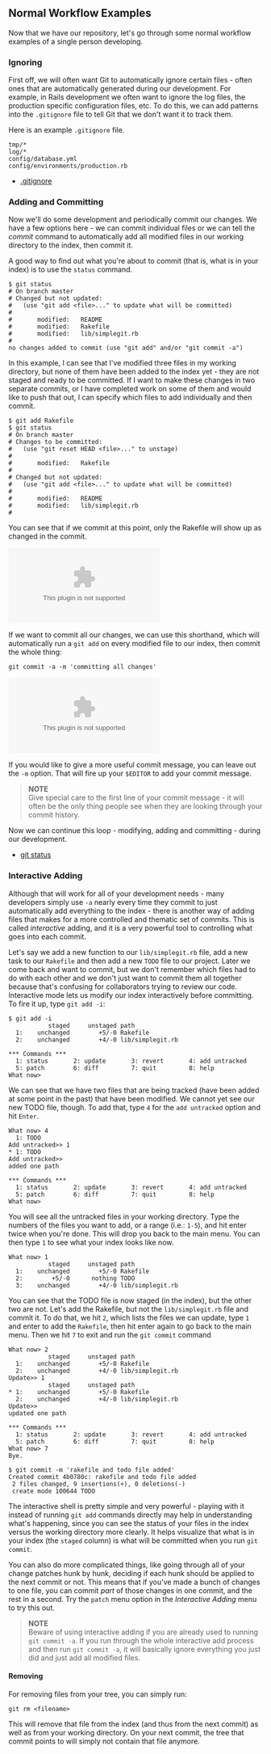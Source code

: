 <!--
SPDX-FileCopyrightText: 2008 Geoffrey Grosenbach <boss@topfunky.com>
SPDX-FileCopyrightText: 2008 Scott Chacon <schacon@gmail.com>

SPDX-License-Identifier: CC-BY-SA-3.0
-->

## Normal Workflow Examples

Now that we have our repository,
let's go through some normal workflow examples
of a single person developing.

<!-- SIDEBAR
---

#### Normal Workflow Screencast

The second screencast we've provided is *Normal Workflow in Git*,
which demonstrates how to setup your `.gitignore` file,
how to use and interpret `git status` output,
how to add and remove files from your index,
how to commit and what git does in the object database
during these operations.

movie. c2-normal-workflow.mov

---
SIDEBAR -->

### Ignoring

First off,
we will often want Git to automatically ignore certain files -
often ones that are automatically generated during our development.
For example,
in Rails development we often want to ignore the log files,
the production specific configuration files,
etc.
To do this,
we can add patterns into the `.gitignore` file
to tell Git that we don't want it to track them.

Here is an example `.gitignore` file.

```
tmp/*
log/*
config/database.yml
config/environments/production.rb
```

- [.gitignore](https://mirrors.edge.kernel.org/pub/software/scm/git/docs/gitignore.html)

### Adding and Committing

Now we'll do some development and periodically commit our changes.
We have a few options here -
we can commit individual files
or we can tell the *commit* command to automatically add all modified files
in our working directory to the index,
then commit it.

A good way to find out what you're about to commit
(that is,
what is in your index)
is to use the `status` command.

```shell
$ git status
# On branch master
# Changed but not updated:
#   (use "git add <file>..." to update what will be committed)
#
#       modified:   README
#       modified:   Rakefile
#       modified:   lib/simplegit.rb
#
no changes added to commit (use "git add" and/or "git commit -a")
```

In this example,
I can see that I've modified three files in my working directory,
but none of them have been added to the index yet -
they are not staged and ready to be committed.
If I want to make these changes in two separate commits,
or I have completed work on some of them and would like to push that out,
I can specify which files to add individually and then commit.

```shell
$ git add Rakefile
$ git status
# On branch master
# Changes to be committed:
#   (use "git reset HEAD <file>..." to unstage)
#
#       modified:   Rakefile
#
# Changed but not updated:
#   (use "git add <file>..." to update what will be committed)
#
#       modified:   README
#       modified:   lib/simplegit.rb
#
```

You can see that if we commit at this point,
only the Rakefile will show up as changed in the commit.

![](../artwork/vector/Git_Add_Commit.eps)

If we want to commit all our changes,
we can use this shorthand,
which will automatically run a `git add` on every modified file to our index,
then commit the whole thing:

```shell
git commit -a -m 'committing all changes'
```

![](../artwork/vector/Git_Commit_A.eps)

If you would like to give a more useful commit message,
you can leave out the `-m` option.
That will fire up your `$EDITOR` to add your commit message.

> **NOTE** \
Give special care to the first line of your commit message -
it will often be the only thing people see
when they are looking through your commit history.

Now we can continue this loop - modifying,
adding and committing - during our development.

- [git status](https://mirrors.edge.kernel.org/pub/software/scm/git/docs/git-status.html)

### Interactive Adding

Although that will work for all of your development needs -
many developers simply use `-a` nearly every time they commit
to just automatically add everything to the index -
there is another way of adding files
that makes for a more controlled and thematic set of commits.
This is called *interactive* adding,
and it is a very powerful tool to controlling what goes into each commit.

<!-- SIDEBAR
---

#### Interactive Add Screencast

The next screencast is `Interactive Add in Git`,
which demonstrates how to use the `git add --interactive` command.
It covers all of the major features of interactive adding,
including `status`,
`update`,
`revert`,
`add untracked`,
`patch` and `diff`.

movie. c3-add-interactive.mov

---
SIDEBAR -->

Let's say we add a new function to our `lib/simplegit.rb` file,
add a new task to our `Rakefile`
and then add a new `TODO` file to our project.
Later we come back and want to commit,
but we don't remember which files had to do with each other
and we don't just want to commit them all together
because that's confusing for collaborators trying to review our code.
Interactive mode lets us modify our index interactively before committing.
To fire it up,
type `git add -i`:

```shell
$ git add -i
           staged     unstaged path
  1:    unchanged        +5/-0 Rakefile
  2:    unchanged        +4/-0 lib/simplegit.rb

*** Commands ***
  1: status       2: update       3: revert       4: add untracked
  5: patch        6: diff         7: quit         8: help
What now>
```

We can see that we have two files that are being tracked
(have been added at some point in the past)
that have been modified.
We cannot yet see our new TODO file,
though.
To add that,
type `4` for the `add untracked` option and hit `Enter`.

```shell
What now> 4
  1: TODO
Add untracked>> 1
* 1: TODO
Add untracked>>
added one path

*** Commands ***
  1: status       2: update       3: revert       4: add untracked
  5: patch        6: diff         7: quit         8: help
What now>
```

You will see all the untracked files in your working directory.
Type the numbers of the files you want to add,
or a range (i.e.: `1-5`),
and hit enter twice when you're done.
This will drop you back to the main menu.
You can then type `1` to see what your index looks like now.

```shell
What now> 1
           staged     unstaged path
  1:    unchanged        +5/-0 Rakefile
  2:        +5/-0      nothing TODO
  3:    unchanged        +4/-0 lib/simplegit.rb
```

You can see that the TODO file is now staged (in the index),
but the other two are not.
Let's add the Rakefile,
but not the `lib/simplegit.rb` file and commit it.
To do that,
we hit `2`,
which lists the files we can update,
type `1` and enter to add the `Rakefile`,
then hit enter again to go back to the main menu.
Then we hit `7` to exit and run the `git commit` command

```shell
What now> 2
           staged     unstaged path
  1:    unchanged        +5/-0 Rakefile
  2:    unchanged        +4/-0 lib/simplegit.rb
Update>> 1
           staged     unstaged path
* 1:    unchanged        +5/-0 Rakefile
  2:    unchanged        +4/-0 lib/simplegit.rb
Update>>
updated one path

*** Commands ***
  1: status       2: update       3: revert       4: add untracked
  5: patch        6: diff         7: quit         8: help
What now> 7
Bye.

$ git commit -m 'rakefile and todo file added'
Created commit 4b0780c: rakefile and todo file added
 2 files changed, 9 insertions(+), 0 deletions(-)
 create mode 100644 TODO
```

The interactive shell is pretty simple and very powerful -
playing with it instead of running `git add` commands directly
may help in understanding what's happening,
since you can see the status of your files in the index
versus the working directory more clearly.
It helps visualize that what is in your index
(the `staged` column)
is what will be committed when you run `git commit`.

You can also do more complicated things,
like going through all of your change patches hunk by hunk,
deciding if each hunk should be applied to the next commit or not.
This means that if you've made a bunch of changes to one file,
you can commit *part* of those changes in one commit,
and the rest in a second.
Try the `patch` menu option in the *Interactive Adding* menu
to try this out.

> **NOTE** \
Beware of using interactive adding
if you are already used to running `git commit -a`.
If you run through the whole interactive add process
and then run `git commit -a`,
it will basically ignore everything you just did
and just add all modified files.

#### Removing

For removing files from your tree,
you can simply run:

```shell
git rm <filename>
```

This will remove that file from the index
(and thus from the next commit)
as well as from your working directory.
On your next commit,
the tree that commit points to
will simply not contain that file anymore.
